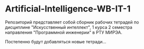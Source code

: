 # Artificial-Intelligence-WB-IT-1

Репозиторий представляет собой сборник рабочих тетрадей по дисциплине "Искусственный интеллект", 1 курса 2 семестра направления "Программной инженерии" в РТУ МИРЭА. 

Постепенно будут добавляться новые тетради...

